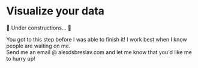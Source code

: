 # Visualize your data

:construction_worker: Under constructions... :construction:

You got to this step before I was able to finish it! I work best when I know people are waiting on me.  
Send me an email @ alexdsbreslav.com and let me know that you'd like me to hurry up!
